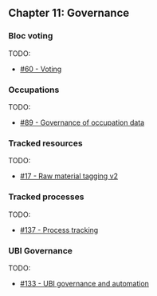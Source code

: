 ## Chapter 11: Governance

### Bloc voting

TODO:

- [#60 - Voting](https://github.com/basisproject/tracker/issues/60)

### Occupations

TODO:

- [#89 - Governance of occupation data](https://github.com/basisproject/tracker/issues/89)

### Tracked resources

TODO:

- [#17 - Raw material tagging v2](https://github.com/basisproject/tracker/issues/17)

### Tracked processes

TODO:

- [#137 - Process tracking](https://github.com/basisproject/tracker/issues/137)

### UBI Governance

TODO: 

- [#133 - UBI governance and automation](https://github.com/basisproject/tracker/issues/133)

